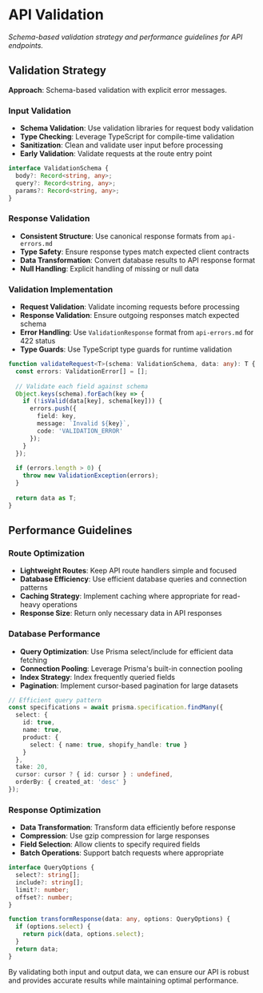 # API Validation

*Schema-based validation strategy and performance guidelines for API endpoints.*

<!-- AI_QUICK_REF
Overview: Input/output validation, schema validation, performance optimization for API routes
Key Rules: Schema validation, Type safety, Early validation, Lightweight routes, Efficient queries
Avoid: Missing validation, Inconsistent response formats, Large response payloads, Null handling gaps
-->

<!-- RELATED_DOCS
Core Patterns: api-errors.md (Error handling), api-design.md (API strategy)
Implementation: api-shopify.md (External API validation), code-typescript.md (Type safety)
-->

## Validation Strategy

**Approach**: Schema-based validation with explicit error messages.

### Input Validation
- **Schema Validation**: Use validation libraries for request body validation
- **Type Checking**: Leverage TypeScript for compile-time validation
- **Sanitization**: Clean and validate user input before processing
- **Early Validation**: Validate requests at the route entry point

```typescript
interface ValidationSchema {
  body?: Record<string, any>;
  query?: Record<string, any>;
  params?: Record<string, any>;
}
```

### Response Validation
- **Consistent Structure**: Use canonical response formats from `api-errors.md`
- **Type Safety**: Ensure response types match expected client contracts
- **Data Transformation**: Convert database results to API response format
- **Null Handling**: Explicit handling of missing or null data

### Validation Implementation
- **Request Validation**: Validate incoming requests before processing
- **Response Validation**: Ensure outgoing responses match expected schema
- **Error Handling**: Use `ValidationResponse` format from `api-errors.md` for 422 status
- **Type Guards**: Use TypeScript type guards for runtime validation

```typescript
function validateRequest<T>(schema: ValidationSchema, data: any): T {
  const errors: ValidationError[] = [];
  
  // Validate each field against schema
  Object.keys(schema).forEach(key => {
    if (!isValid(data[key], schema[key])) {
      errors.push({
        field: key,
        message: `Invalid ${key}`,
        code: 'VALIDATION_ERROR'
      });
    }
  });
  
  if (errors.length > 0) {
    throw new ValidationException(errors);
  }
  
  return data as T;
}
```

## Performance Guidelines

### Route Optimization
- **Lightweight Routes**: Keep API route handlers simple and focused
- **Database Efficiency**: Use efficient database queries and connection patterns
- **Caching Strategy**: Implement caching where appropriate for read-heavy operations
- **Response Size**: Return only necessary data in API responses

### Database Performance
- **Query Optimization**: Use Prisma select/include for efficient data fetching
- **Connection Pooling**: Leverage Prisma's built-in connection pooling
- **Index Strategy**: Index frequently queried fields
- **Pagination**: Implement cursor-based pagination for large datasets

```typescript
// Efficient query pattern
const specifications = await prisma.specification.findMany({
  select: {
    id: true,
    name: true,
    product: {
      select: { name: true, shopify_handle: true }
    }
  },
  take: 20,
  cursor: cursor ? { id: cursor } : undefined,
  orderBy: { created_at: 'desc' }
});
```

### Response Optimization
- **Data Transformation**: Transform data efficiently before response
- **Compression**: Use gzip compression for large responses
- **Field Selection**: Allow clients to specify required fields
- **Batch Operations**: Support batch requests where appropriate

```typescript
interface QueryOptions {
  select?: string[];
  include?: string[];
  limit?: number;
  offset?: number;
}

function transformResponse(data: any, options: QueryOptions) {
  if (options.select) {
    return pick(data, options.select);
  }
  return data;
}
```

By validating both input and output data, we can ensure our API is robust and provides accurate results while maintaining optimal performance.
